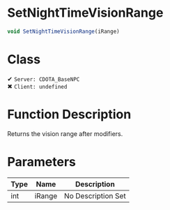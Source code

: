 # SetNightTimeVisionRange
```js
void SetNightTimeVisionRange(iRange)
```
# Class
✔ `Server: CDOTA_BaseNPC`  
✖ `Client: undefined`  

# Function Description
Returns the vision range after modifiers.
# Parameters
Type|Name|Description
--|--|--
int|iRange|No Description Set
